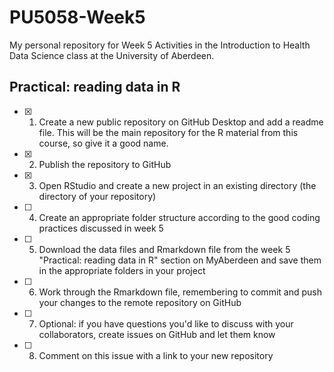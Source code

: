 # PU5058-Week5
My personal repository for Week 5 Activities in the Introduction to Health Data Science class at the University of Aberdeen.

## Practical: reading data in R
-   [x] 1. Create a new public repository on GitHub Desktop and add a readme file. This will be the main repository for the R material from this course, so give it a good name.
-   [x] 2. Publish the repository to GitHub
-   [x] 3. Open RStudio and create a new project in an existing directory (the directory of your repository)
-   [ ] 4. Create an appropriate folder structure according to the good coding practices discussed in week 5
-   [ ] 5. Download the data files and Rmarkdown file from the week 5 "Practical: reading data in R" section on MyAberdeen and save them in the appropriate folders in your project
-   [ ] 6. Work through the Rmarkdown file, remembering to commit and push your changes to the remote repository on GitHub
-   [ ] 7. Optional: if you have questions you'd like to discuss with your collaborators, create issues on GitHub and let them know
-   [ ] 8. Comment on this issue with a link to your new repository